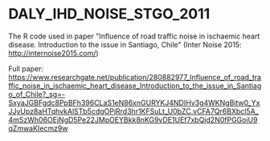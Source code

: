 # DALY_IHD_NOISE_STGO_2011

The R code used in paper "Influence of road traffic noise in ischaemic heart disease. Introduction to the issue in Santiago, Chile" 
(Inter Noise 2015: http://internoise2015.com/)

Full paper:
https://www.researchgate.net/publication/280882977_Influence_of_road_traffic_noise_in_ischaemic_heart_disease_Introduction_to_the_issue_in_Santiago_of_Chile?_sg=-SxyaJGBFgdc8PpBFh396CLaS1eN86xnGURYKJ4NDIHv3g4WKNgBitw0_YxJJyUpz8aHTqhvkAlSTb5cdgOPjRrd3hr1KFSuLt_U0bZC.vCFA7Qr6BXbcl5A_4mSzWh06OEjNgD5Pe22JMpOEYBkk8nKG9vDE1UEf7xbQjd2N0fPGGoiU9qZmwaKIecmz9w
